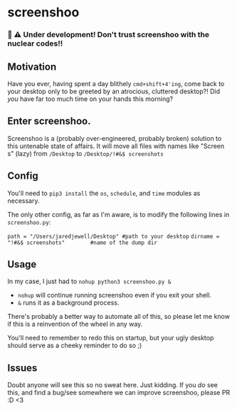 # screenshoo

### 🚨 ⚠️  Under development! Don't trust screenshoo with the nuclear codes!!

## Motivation 
Have you ever, having spent a day blithely `cmd+shift+4'ing`, come back to your desktop only to be greeted by an atrocious, cluttered desktop?! Did *you* have far too much time on your hands this morning?

## Enter screenshoo.
Screenshoo is a (probably over-engineered, probably broken) solution to this untenable state of affairs. It will move all files with names like "Screen s" (lazy) from `/Desktop` to `/Desktop/!#&$ screenshots`

## Config
You'll need to `pip3 install` the `os`, `schedule`, and `time` modules as necessary.

The only other config, as far as I'm aware, is to modify the following lines in `screenshoo.py`:

`path = "/Users/jaredjewell/Desktop" #path to your desktop`
`dirname = "!#&$ screenshots"        #name of the dump dir`

## Usage
In my case, I just had to `nohup python3 screenshoo.py &`

- `nohup` will continue running screenshoo even if you exit your shell.
- `&` runs it as a background process.

There's probably a better way to automate all of this, so please let me know if this is a reinvention of the wheel in any way.

You'll need to remember to redo this on startup, but your ugly desktop should serve as a cheeky reminder to do so ;)

## Issues
Doubt anyone will see this so no sweat here. Just kidding. If you *do* see this, and find a bug/see somewhere we can improve screenshoo, please PR :D <3
